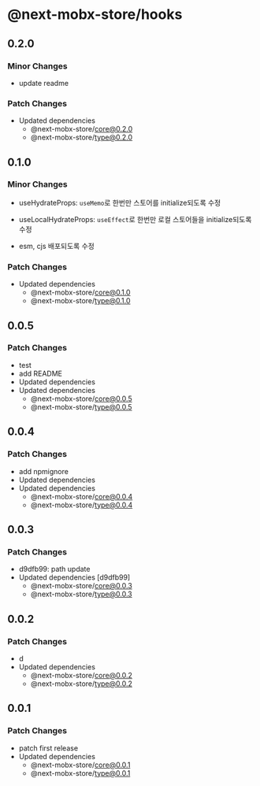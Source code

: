 # @next-mobx-store/hooks

## 0.2.0

### Minor Changes

- update readme

### Patch Changes

- Updated dependencies
  - @next-mobx-store/core@0.2.0
  - @next-mobx-store/type@0.2.0

## 0.1.0

### Minor Changes

- useHydrateProps: `useMemo`로 한번만 스토어를 initialize되도록 수정
- useLocalHydrateProps: `useEffect`로 한번만 로컬 스토어들을 initialize되도록 수정

- esm, cjs 배포되도록 수정

### Patch Changes

- Updated dependencies
  - @next-mobx-store/core@0.1.0
  - @next-mobx-store/type@0.1.0

## 0.0.5

### Patch Changes

- test
- add README
- Updated dependencies
- Updated dependencies
  - @next-mobx-store/core@0.0.5
  - @next-mobx-store/type@0.0.5

## 0.0.4

### Patch Changes

- add npmignore
- Updated dependencies
- Updated dependencies
  - @next-mobx-store/core@0.0.4
  - @next-mobx-store/type@0.0.4

## 0.0.3

### Patch Changes

- d9dfb99: path update
- Updated dependencies [d9dfb99]
  - @next-mobx-store/core@0.0.3
  - @next-mobx-store/type@0.0.3

## 0.0.2

### Patch Changes

- d
- Updated dependencies
  - @next-mobx-store/core@0.0.2
  - @next-mobx-store/type@0.0.2

## 0.0.1

### Patch Changes

- patch first release
- Updated dependencies
  - @next-mobx-store/core@0.0.1
  - @next-mobx-store/type@0.0.1
